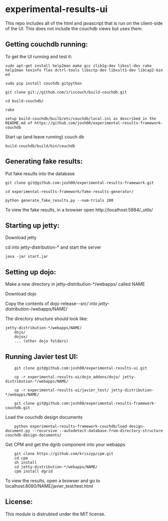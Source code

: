 experimental-results-ui
=======================

This repo includes all of the html and javascript that is run on the client-side of the UI. This does not include the couchdb views but uses them.

Getting couchdb running:
------------------------

To get the UI running and test it:

    sudo apt-get install help2man make gcc zlib1g-dev libssl-dev rake help2man texinfo flex dctrl-tools libsctp-dev libxslt1-dev libcap2-bin ed

    sudo pip install couchdb gitpython
    
    git clone git://github.com/iriscouch/build-couchdb.git
    
    cd build-couchdb/
    
    rake
    
    setup build-couchdb/builb/etc/couchdb/local.ini as described in the README.md of https://github.com/josh00/experimental-results-framework-couchdb

Start up (and leave running) couch db

    build-couchdb/build/bin/couchdb
    

Generating fake results:
------------------------
    
Put fake results into the database

    git clone git@github.com:josh00/experimental-results-framework.git

    cd experimental-results-framework/fake-results-generator/

    python generate_fake_results.py --num-trials 200
    
To view the fake results, in a browser open http://localhost:5984/_utils/
    
Starting up jetty:
------------------

Download jetty
    
cd into jetty-distribution-* and start the server 

    java -jar start.jar
    
    
Setting up dojo:
----------------

Make a new directory in jetty-distribution-*/webapps/ called NAME

Download dojo

Copy the contents of dojo-release-*-src/ into jetty-distribution-*/webapps/NAME/

The directory structure should look like:

    jetty-distribution-*/webapps/NAME/
        dojo/
        dojox/
        ... (other dojo folders)

Running Javier test UI:
-----------------------

        git clone git@github.com:josh00/experimental-results-ui.git
        
        cp -r experimental-results-ui/dojo_addons/dojo/ jetty-distribution-*/webapps/NAME/
        
        cp -r experimental-results-ui/javier_test/ jetty-distribution-*/webapps/NAME/
        
        git clone git@github.com:josh00/experimental-results-framework-couchdb.git
        
Load the couchdb design documents
        
        python experimental-results-framework-couchdb/load-design-document.py --recursive --autodetect-database-from-directory-structure couchdb-design-documents/
        
Get CPM and get the dgrib component into your webapps

        git clone https://github.com/kriszyp/cpm.git
        cd cpm
        sh install
        cd jetty-distribution-*/webapps/NAME/
        cpm install dgrid
        
To view the results, open a browser and go to localhost:8080/NAME/javier_test/test.html


License:
-------
This module is distrubted under the MIT license.
